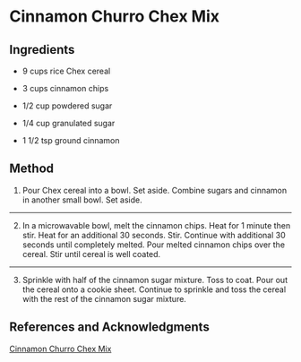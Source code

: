 # Cinnamon Churro Chex Mix



## Ingredients

- 9 cups rice Chex cereal

- 3 cups cinnamon chips

- 1/2 cup powdered sugar

- 1/4 cup granulated sugar

- 1 1/2 tsp ground cinnamon


## Method

1. Pour Chex cereal into a bowl. Set aside. Combine sugars and cinnamon in another small bowl. Set aside.
---
2. In a microwavable bowl, melt the cinnamon chips. Heat for 1 minute then stir. Heat for an additional 30 seconds. Stir. Continue with additional 30 seconds until completely melted. Pour melted cinnamon chips over the cereal. Stir until cereal is well coated.
---
3. Sprinkle with half of the cinnamon sugar mixture. Toss to coat. Pour out the cereal onto a cookie sheet. Continue to sprinkle and toss the cereal with the rest of the cinnamon sugar mixture.

## References and Acknowledgments

[Cinnamon Churro Chex Mix](http://zitzmanfam.blogspot.com/2012/03/cinnamon-churro-chex-mix.html)
